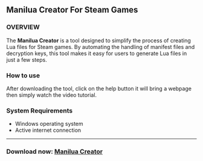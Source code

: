 ## **Manilua Creator For Steam Games**

### **OVERVIEW**
The **Manilua Creator** is a tool designed to simplify the process of creating Lua files for Steam games. By automating the handling of manifest files and decryption keys, this tool makes it easy for users to generate Lua files in just a few steps.

### **How to use**
After downloading the tool, click on the help button it will bring a webpage then simply watch the video tutorial.

### **System Requirements**
- Windows operating system
- Active internet connection
---

### Download now: [Manilua Creator](https://toxichome-whoami.github.io/manilua_creator_release/Manilua_Creator.zip)